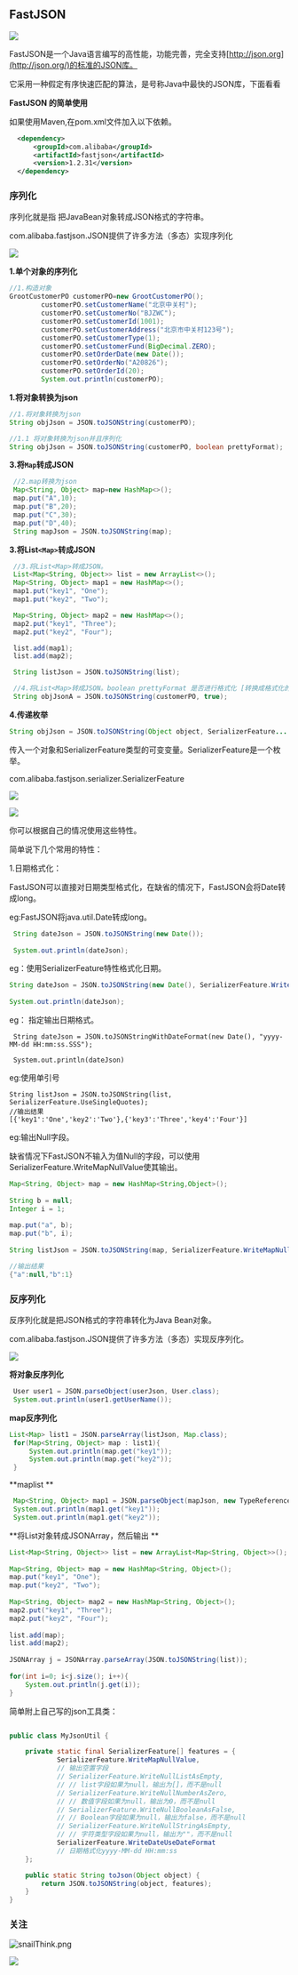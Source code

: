 ##  FastJSON 

![](https://gitee.com/VincentBlog/image/raw/master/image/20201113145837.jpg)

FastJSON是一个Java语言编写的高性能，功能完善，完全支持[http://json.org](http://json.org/)的标准的JSON库。

它采用一种假定有序快速匹配的算法，是号称Java中最快的JSON库，下面看看



**FastJSON 的简单使用**


如果使用Maven,在pom.xml文件加入以下依赖。

```xml
  <dependency>
      <groupId>com.alibaba</groupId>
      <artifactId>fastjson</artifactId>
      <version>1.2.31</version>
  </dependency>
```



### 序列化

序列化就是指 把JavaBean对象转成JSON格式的字符串。

com.alibaba.fastjson.JSON提供了许多方法（多态）实现序列化

![](https://pic.downk.cc/item/5f464a3e160a154a67868393.png)

 

**1.单个对象的序列化**

```java
//1.构造对象
GrootCustomerPO customerPO=new GrootCustomerPO();
        customerPO.setCustomerName("北京中关村");
        customerPO.setCustomerNo("BJZWC");
        customerPO.setCustomerId(1001);
        customerPO.setCustomerAddress("北京市中关村123号");
        customerPO.setCustomerType(1);
        customerPO.setCustomerFund(BigDecimal.ZERO);
        customerPO.setOrderDate(new Date());
        customerPO.setOrderNo("A20826");
        customerPO.setOrderId(20);
        System.out.println(customerPO);
```



**1.将对象转换为json**

```java
//1.将对象转换为json
String objJson = JSON.toJSONString(customerPO);

//1.1 将对象转换为json并且序列化
String objJson = JSON.toJSONString(customerPO, boolean prettyFormat);

```



**3.将`Map`转成JSON**



```java
 //2.map转换为json
 Map<String, Object> map=new HashMap<>();
 map.put("A",10);
 map.put("B",20);
 map.put("C",30);
 map.put("D",40);
 String mapJson = JSON.toJSONString(map);
```



**3.将List`<Map>`转成JSON**

```java
 //3.将List<Map>转成JSON。
 List<Map<String, Object>> list = new ArrayList<>();
 Map<String, Object> map1 = new HashMap<>();
 map1.put("key1", "One");
 map1.put("key2", "Two");

 Map<String, Object> map2 = new HashMap<>();
 map2.put("key1", "Three");
 map2.put("key2", "Four");

 list.add(map1);
 list.add(map2);

 String listJson = JSON.toJSONString(list);

 //4.将List<Map>转成JSON。boolean prettyFormat 是否进行格式化 [转换成格式化的sql]
 String objJsonA = JSON.toJSONString(customerPO, true);

```



**4.传递枚举**

```java
String objJson = JSON.toJSONString(Object object, SerializerFeature... features) 
```



传入一个对象和SerializerFeature类型的可变变量。SerializerFeature是一个枚举。

com.alibaba.fastjson.serializer.SerializerFeature

![](https://pic.downk.cc/item/5f464a3e160a154a67868395.png) 



![](https://pic.downk.cc/item/5f464a3e160a154a67868398.png) 



你可以根据自己的情况使用这些特性。

简单说下几个常用的特性：

1.日期格式化：

FastJSON可以直接对日期类型格式化，在缺省的情况下，FastJSON会将Date转成long。

eg:FastJSON将java.util.Date转成long。

```java
 String dateJson = JSON.toJSONString(new Date());
         
 System.out.println(dateJson);
```



 eg：使用SerializerFeature特性格式化日期。 

```java
String dateJson = JSON.toJSONString(new Date(), SerializerFeature.WriteDateUseDateFormat);
         
System.out.println(dateJson);
```

 eg： 指定输出日期格式。 

```
 String dateJson = JSON.toJSONStringWithDateFormat(new Date(), "yyyy-MM-dd HH:mm:ss.SSS");
         
 System.out.println(dateJson)

```

 eg:使用单引号

```
String listJson = JSON.toJSONString(list, SerializerFeature.UseSingleQuotes);
//输出结果
[{'key1':'One','key2':'Two'},{'key3':'Three','key4':'Four'}]
```

  eg:输出Null字段。 

  缺省情况下FastJSON不输入为值Null的字段，可以使用SerializerFeature.WriteMapNullValue使其输出。 

 ```java
 Map<String, Object> map = new HashMap<String,Object>();
         
 String b = null;
 Integer i = 1;
         
 map.put("a", b);
 map.put("b", i);
         
 String listJson = JSON.toJSONString(map, SerializerFeature.WriteMapNullValue);

//输出结果
{"a":null,"b":1}
 ```





### 反序列化

反序列化就是把JSON格式的字符串转化为Java Bean对象。

com.alibaba.fastjson.JSON提供了许多方法（多态）实现反序列化。

![](C:\Users\Manager\Desktop\新建文件夹\1113\image-20201112181615592.png) 



**将对象反序列化**

```java
 User user1 = JSON.parseObject(userJson, User.class);
 System.out.println(user1.getUserName());
```



**map反序列化**

```java
List<Map> list1 = JSON.parseArray(listJson, Map.class);
 for(Map<String, Object> map : list1){
     System.out.println(map.get("key1"));
     System.out.println(map.get("key2"));         
 }
```

**maplist **

```java
 Map<String, Object> map1 = JSON.parseObject(mapJson, new TypeReference<Map<String, Object>>(){});
 System.out.println(map1.get("key1"));
 System.out.println(map1.get("key2"));
```



**将List对象转成JSONArray，然后输出 **

```java
List<Map<String, Object>> list = new ArrayList<Map<String, Object>>();
        
Map<String, Object> map = new HashMap<String, Object>();
map.put("key1", "One");
map.put("key2", "Two");
        
Map<String, Object> map2 = new HashMap<String, Object>();
map2.put("key1", "Three");
map2.put("key2", "Four");
        
list.add(map);
list.add(map2);
        
JSONArray j = JSONArray.parseArray(JSON.toJSONString(list));
         
for(int i=0; i<j.size(); i++){
    System.out.println(j.get(i));
}

```

 简单附上自己写的json工具类： 



```java

public class MyJsonUtil {

	private static final SerializerFeature[] features = {
			SerializerFeature.WriteMapNullValue,
			// 输出空置字段
			// SerializerFeature.WriteNullListAsEmpty,
			// // list字段如果为null，输出为[]，而不是null
			// SerializerFeature.WriteNullNumberAsZero,
			// // 数值字段如果为null，输出为0，而不是null
			// SerializerFeature.WriteNullBooleanAsFalse,
			// // Boolean字段如果为null，输出为false，而不是null
			// SerializerFeature.WriteNullStringAsEmpty,
			// // 字符类型字段如果为null，输出为""，而不是null
			SerializerFeature.WriteDateUseDateFormat
			// 日期格式化yyyy-MM-dd HH:mm:ss
	};

	public static String toJson(Object object) {
		return JSON.toJSONString(object, features);
	}
}
```



### 关注

![snailThink.png](http://ww1.sinaimg.cn/large/006aMktPgy1gdegzjxv6yj30go0gogmi.jpg)

![](https://pic.downk.cc/item/5f5e3aae160a154a67a7b936.gif)